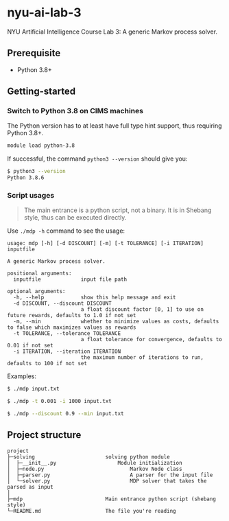 # nyu-ai-lab-3

NYU Artificial Intelligence Course Lab 3: A generic Markov process solver.

## Prerequisite

-   Python 3.8+

## Getting-started

### Switch to Python 3.8 on CIMS machines

The Python version has to at least have full type hint support, thus requiring Python 3.8+.

```bash
module load python-3.8
```

If successful, the command `python3 --version` should give you:

```bash
$ python3 --version
Python 3.8.6
```

### Script usages

> The main entrance is a python script, not a binary. It is in Shebang style,
> thus can be executed directly.

Use `./mdp -h` command to see the usage:

```
usage: mdp [-h] [-d DISCOUNT] [-m] [-t TOLERANCE] [-i ITERATION] inputfile

A generic Markov process solver.

positional arguments:
  inputfile             input file path

optional arguments:
  -h, --help            show this help message and exit
  -d DISCOUNT, --discount DISCOUNT
                        a float discount factor [0, 1] to use on future rewards, defaults to 1.0 if not set
  -m, --min             whether to minimize values as costs, defaults to false which maximizes values as rewards
  -t TOLERANCE, --tolerance TOLERANCE
                        a float tolerance for convergence, defaults to 0.01 if not set
  -i ITERATION, --iteration ITERATION
                        the maximum number of iterations to run, defaults to 100 if not set
```

Examples:

```bash
$ ./mdp input.txt
```

```bash
$ ./mdp -t 0.001 -i 1000 input.txt
```

```bash
$ ./mdp --discount 0.9 --min input.txt
```

## Project structure

```
project
├─solving                       solving python module
│  ├─__init__.py                    Module initialization
│  ├─node.py                            Markov Node class
│  ├─parser.py                          A parser for the input file
│  └─solver.py                          MDP solver that takes the parsed as input
│
├─mdp                           Main entrance python script (shebang style)
└─README.md                     The file you're reading
```
